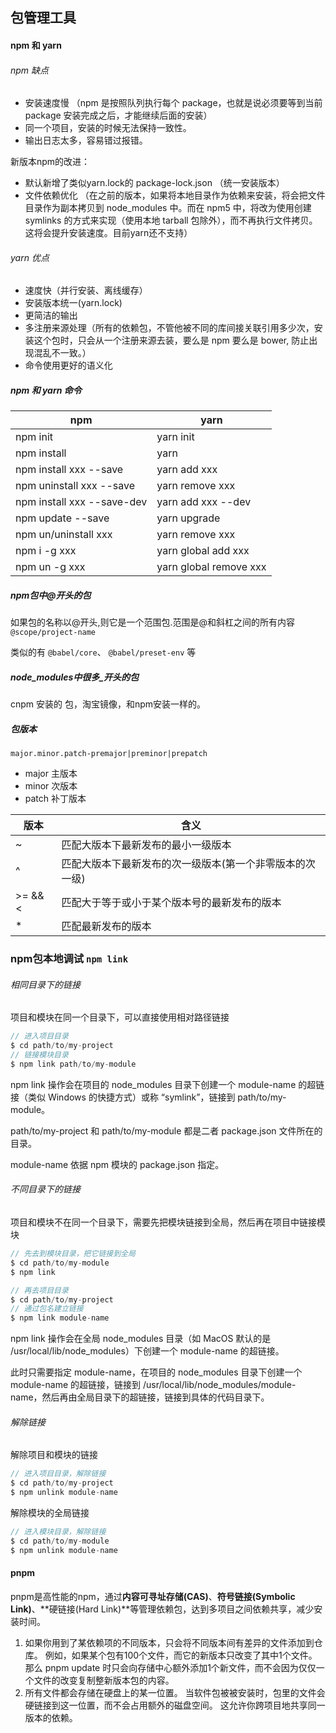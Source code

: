 ## 包管理工具

#### npm 和 yarn

###### npm 缺点

* 安装速度慢 （npm 是按照队列执行每个 package，也就是说必须要等到当前 package 安装完成之后，才能继续后面的安装）
* 同一个项目，安装的时候无法保持一致性。
* 输出日志太多，容易错过报错。

新版本npm的改进：

* 默认新增了类似yarn.lock的 package-lock.json （统一安装版本）
* 文件依赖优化 （在之前的版本，如果将本地目录作为依赖来安装，将会把文件目录作为副本拷贝到 node_modules 中。而在 npm5 中，将改为使用创建 symlinks 的方式来实现（使用本地 tarball 包除外），而不再执行文件拷贝。这将会提升安装速度。目前yarn还不支持）


###### yarn 优点

* 速度快（并行安装、离线缓存）
* 安装版本统一(yarn.lock)
* 更简洁的输出
* 多注册来源处理（所有的依赖包，不管他被不同的库间接关联引用多少次，安装这个包时，只会从一个注册来源去装，要么是 npm 要么是 bower, 防止出现混乱不一致。）
* 命令使用更好的语义化

##### npm 和 yarn 命令

| npm | yarn |
| --- | --- |
| npm init | yarn init |
| npm install |	yarn |
| npm install xxx --save | yarn add xxx |
| npm uninstall xxx --save | yarn remove xxx |
| npm install xxx --save-dev | yarn add xxx --dev |
| npm update --save | yarn upgrade |
| npm un/uninstall xxx | yarn remove xxx |
| npm i -g xxx | yarn global add xxx |
| npm un -g xxx | yarn global remove xxx |

##### npm包中@开头的包

如果包的名称以@开头,则它是一个范围包.范围是@和斜杠之间的所有内容  `@scope/project-name`

类似的有 `@babel/core`、 `@babel/preset-env` 等

##### node_modules中很多_开头的包

cnpm 安装的 包，淘宝镜像，和npm安装一样的。

##### 包版本

`major.minor.patch-premajor|preminor|prepatch`

* major 主版本
* minor 次版本
* patch 补丁版本

| 版本 | 含义 |
| --- | --- |
| ~ | 匹配大版本下最新发布的最小一级版本 |
| ^ | 匹配大版本下最新发布的次一级版本(第一个非零版本的次一级) |
| >= && < | 匹配大于等于或小于某个版本号的最新发布的版本 |
| * | 匹配最新发布的版本 |


### npm包本地调试 `npm link`

###### 相同目录下的链接

项目和模块在同一个目录下，可以直接使用相对路径链接

```javascript
// 进入项目目录
$ cd path/to/my-project
// 链接模块目录
$ npm link path/to/my-module
```

npm link 操作会在项目的 node_modules 目录下创建一个 module-name 的超链接（类似 Windows 的快捷方式）或称 “symlink”，链接到 path/to/my-module。

path/to/my-project 和 path/to/my-module 都是二者 package.json 文件所在的目录。

module-name 依据 npm 模块的 package.json 指定。

###### 不同目录下的链接

项目和模块不在同一个目录下，需要先把模块链接到全局，然后再在项目中链接模块

```javascript
// 先去到模块目录，把它链接到全局
$ cd path/to/my-module
$ npm link

// 再去项目目录
$ cd path/to/my-project
// 通过包名建立链接
$ npm link module-name
```

npm link 操作会在全局 node_modules 目录（如 MacOS 默认的是 /usr/local/lib/node_modules）下创建一个 module-name 的超链接。

此时只需要指定 module-name，在项目的 node_modules 目录下创建一个 module-name 的超链接，链接到 /usr/local/lib/node_modules/module-name，然后再由全局目录下的超链接，链接到具体的代码目录下。

###### 解除链接

解除项目和模块的链接

```javascript
// 进入项目目录，解除链接
$ cd path/to/my-project
$ npm unlink module-name
```

解除模块的全局链接
```javascript
// 进入模块目录，解除链接
$ cd path/to/my-module
$ npm unlink module-name
```

#### pnpm

pnpm是高性能的npm，通过**内容可寻址存储(CAS)**、**符号链接(Symbolic Link)**、**硬链接(Hard Link)**等管理依赖包，达到多项目之间依赖共享，减少安装时间。

1. 如果你用到了某依赖项的不同版本，只会将不同版本间有差异的文件添加到仓库。 例如，如果某个包有100个文件，而它的新版本只改变了其中1个文件。那么 pnpm update 时只会向存储中心额外添加1个新文件，而不会因为仅仅一个文件的改变复制整新版本包的内容。
2. 所有文件都会存储在硬盘上的某一位置。 当软件包被被安装时，包里的文件会硬链接到这一位置，而不会占用额外的磁盘空间。 这允许你跨项目地共享同一版本的依赖。


